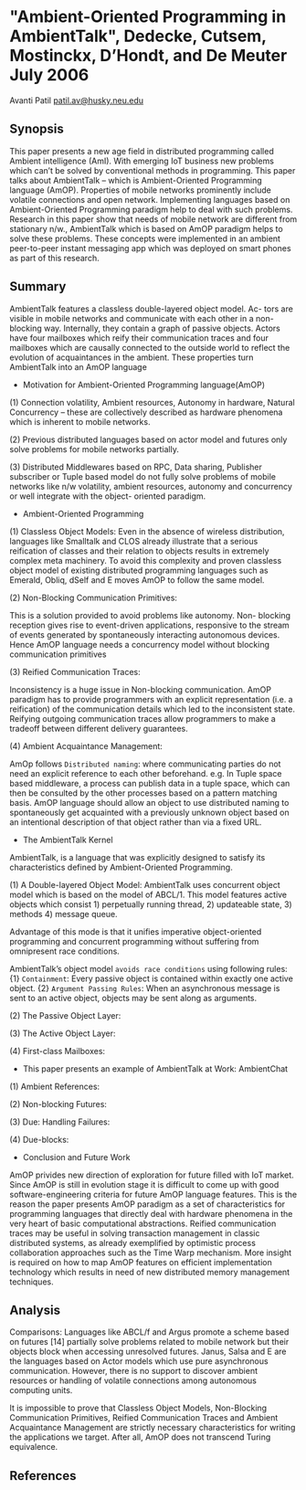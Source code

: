 
<meta charset=utf8>

# "Ambient-Oriented Programming in AmbientTalk", Dedecke, Cutsem, Mostinckx, D’Hondt, and De Meuter July 2006

Avanti Patil <patil.av@husky.neu.edu>

## Synopsis
This paper presents a new age field in distributed programming called Ambient intelligence (AmI). With emerging IoT business new problems which can’t be solved by conventional methods in programming. This paper talks about AmbientTalk – which is Ambient-Oriented Programming language (AmOP). Properties of mobile networks prominently include volatile connections and open network. Implementing languages based on Ambient-Oriented Programming paradigm help to deal with such problems. Research in this paper show that needs of mobile network are different from stationary n/w., AmbientTalk which is based on AmOP paradigm helps to solve these problems.  These concepts were implemented in an ambient peer-to-peer instant messaging app which was deployed on smart phones as part of this research.

## Summary

AmbientTalk features a classless double-layered object model. Ac- tors are visible in mobile networks and communicate with each other in a non- blocking way. Internally, they contain a graph of passive objects. Actors have four mailboxes which reify their communication traces and four mailboxes which are causally connected to the outside world to reflect the evolution of acquaintances in the ambient. These properties turn AmbientTalk into an AmOP language 

* Motivation for Ambient-Oriented Programming language(AmOP)

(1) Connection volatility, Ambient resources, Autonomy in hardware, Natural Concurrency – these are collectively described as hardware phenomena which is inherent to mobile networks. 

(2) Previous distributed languages based on actor model and futures only solve problems for mobile networks partially.

(3) Distributed Middlewares based on RPC, Data sharing, Publisher subscriber or Tuple based model do not fully solve problems of mobile networks like n/w volatility, ambient resources, autonomy and concurrency or well integrate with the object- oriented paradigm.

* Ambient-Oriented Programming 

(1)	Classless Object Models:  Even in the absence of wireless distribution, languages like Smalltalk and CLOS already illustrate that a serious reification of classes and their relation to objects results in extremely complex meta machinery. To avoid this complexity and proven classless object model of existing distributed programming languages such as Emerald, Obliq, dSelf and E moves AmOP to follow the same model. 

(2)	Non-Blocking Communication Primitives: 

This is a solution provided to avoid problems like autonomy. Non- blocking reception gives rise to event-driven applications, responsive to the stream of events generated by spontaneously interacting autonomous devices. Hence AmOP language needs a concurrency model without blocking communication primitives 

(3)	Reified Communication Traces:

Inconsistency is a huge issue in Non-blocking communication. AmOP paradigm has to provide programmers with an explicit representation (i.e. a reification) of the communication details which led to the inconsistent state. Reifying outgoing communication traces allow programmers to make a tradeoff between different delivery guarantees.

(4)	Ambient Acquaintance Management:

AmOp follows `Distributed naming`: where communicating parties do not need an explicit reference to each other beforehand. e.g. In Tuple space based middleware, a process can publish data in a tuple space, which can then be consulted by the other processes based on a pattern matching basis. AmOP language should allow an object to use distributed naming to spontaneously get acquainted with a previously unknown object based on an intentional description of that object rather than via a fixed URL. 

* The AmbientTalk Kernel 

AmbientTalk, is a language that was explicitly designed to satisfy its characteristics defined by Ambient-Oriented Programming. 

(1) A Double-layered Object Model:
AmbientTalk uses concurrent object model which is based on the model of ABCL/1.
This model features active objects which consist
    1)	perpetually running thread, 
    2)	updateable state, 
    3)	methods
    4)	message queue. 
 
Advantage of this mode is that it unifies imperative object-oriented programming and concurrent programming without suffering from omnipresent race conditions. 

AmbientTalk’s object model `avoids race conditions` using following rules: 
{1} `Containment`: Every passive object is contained within exactly one active object. 
{2} `Argument Passing Rules`:  When an asynchronous message is sent to an active object, objects may be sent along as arguments. 



(2) The Passive Object Layer:

(3) The Active Object Layer:

(4) First-class Mailboxes:

* This paper presents an example of AmbientTalk at Work: AmbientChat 

(1) Ambient References:

(2) Non-blocking Futures: 

(3) Due: Handling Failures: 

(4) Due-blocks:

* Conclusion and Future Work 

AmOP privides new direction of exploration for future filled with IoT market.  Since AmOP is still in evolution stage it is difficult to come up with good software-engineering criteria for future AmOP language features. This is the reason the paper presents AmOP paradigm as a set of characteristics for programming languages that directly deal with hardware phenomena in the very heart of basic computational abstractions. Reified communication traces may be useful in solving transaction management in classic distributed systems, as already exemplified by optimistic process collaboration approaches such as the Time Warp mechanism. More insight is required on how to map AmOP features on efficient implementation technology which results in need of new distributed memory management techniques. 

## Analysis

Comparisons:
Languages like ABCL/f and Argus promote a scheme based on futures [14] partially solve problems related to mobile network but their objects block when accessing unresolved futures.
Janus, Salsa and E are the languages based on Actor models which use pure asynchronous communication. However, there is no support to discover ambient resources or handling of volatile connections among autonomous computing units. 

It is impossible to prove that Classless Object Models, Non-Blocking Communication Primitives, Reified Communication Traces and Ambient Acquaintance Management
 are strictly necessary characteristics for writing the applications we target. After all, AmOP does not transcend Turing equivalence. 


## References





